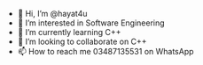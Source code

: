 - 👋 Hi, I’m @hayat4u
- 👀 I’m interested in Software Engineering
- 🌱 I’m currently learning C++
- 💞️ I’m looking to collaborate on C++
- 📫 How to reach me 03487135531   on WhatsApp

<!---
hayat4u/hayat4u is a ✨ special ✨ repository because its `README.md` (this file) appears on your GitHub profile.
You can click the Preview link to take a look at your changes.
--->
